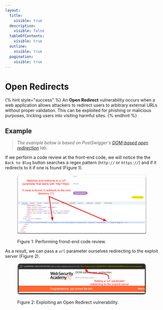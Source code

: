 ```yaml
---
layout:
  title:
    visible: true
  description:
    visible: false
  tableOfContents:
    visible: true
  outline:
    visible: true
  pagination:
    visible: true
---
```


# Open Redirects

{% hint style="success" %}
An **Open Redirect** vulnerability occurs when a web application allows attackers to redirect users to arbitrary external URLs without proper validation. This can be exploited for phishing or malicious purposes, tricking users into visiting harmful sites.
{% endhint %}

## Example

> _The example below is based on PostSwigger's_ [_DOM-based open redirection_](https://portswigger.net/web-security/dom-based/open-redirection/lab-dom-open-redirection) _lab._

If we perform a code review at the front-end code, we will notice the the `Back to Blog` button searches a regex pattern (`http://` or `https://`) and if it redirects to it if one is found (Figure 1).

<figure><img src="../../.gitbook/assets/web_open_redirect.png" alt=""><figcaption><p>Figure 1: Performing frond-end code review.</p></figcaption></figure>

As a result, we can pass a `url` parameter ourselves redirecting to the exploit server (Figure 2).

<figure><img src="../../.gitbook/assets/web_open_redirect_2.png" alt=""><figcaption><p>Figure 2: Exploiting an Open Redirect vulnerability.</p></figcaption></figure>
